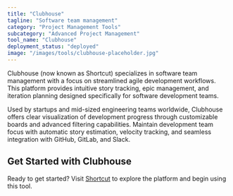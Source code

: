 ```yaml
---
title: "Clubhouse"
tagline: "Software team management"
category: "Project Management Tools"
subcategory: "Advanced Project Management"
tool_name: "Clubhouse"
deployment_status: "deployed"
image: "/images/tools/clubhouse-placeholder.jpg"
---
```

Clubhouse (now known as Shortcut) specializes in software team management with a focus on streamlined agile development workflows. This platform provides intuitive story tracking, epic management, and iteration planning designed specifically for software development teams.

Used by startups and mid-sized engineering teams worldwide, Clubhouse offers clear visualization of development progress through customizable boards and advanced filtering capabilities. Maintain development team focus with automatic story estimation, velocity tracking, and seamless integration with GitHub, GitLab, and Slack.

## Get Started with Clubhouse

Ready to get started? Visit [Shortcut](https://shortcut.com) to explore the platform and begin using this tool.